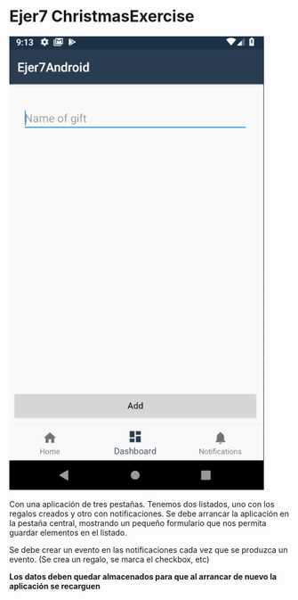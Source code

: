 # Ejer7 ChristmasExercise

![Sample](Content/Practice.gif)

Con una aplicación de tres pestañas. Tenemos dos listados, uno con los regalos creados y otro con notificaciones. Se debe arrancar la aplicación en la pestaña central, mostrando un pequeño formulario que nos permita guardar elementos en el listado.

Se debe crear un evento en las notificaciones cada vez que se produzca un evento. (Se crea un regalo, se marca el checkbox, etc)

**Los datos deben quedar almacenados para que al arrancar de nuevo la aplicación se recarguen**
